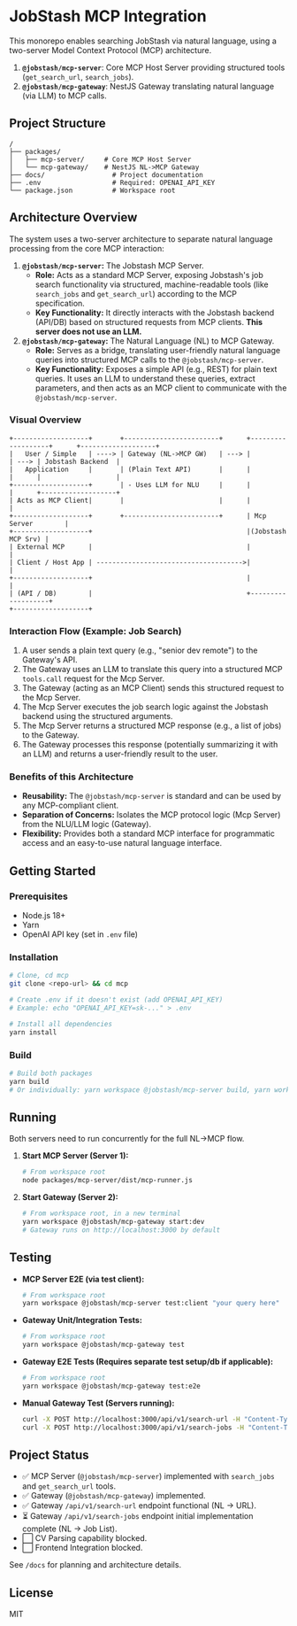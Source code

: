 # JobStash MCP Integration

This monorepo enables searching JobStash via natural language, using a two-server Model Context Protocol (MCP) architecture.

1.  **`@jobstash/mcp-server`**: Core MCP Host Server providing structured tools (`get_search_url`, `search_jobs`).
2.  **`@jobstash/mcp-gateway`**: NestJS Gateway translating natural language (via LLM) to MCP calls.

## Project Structure

```
/
├── packages/
│   ├── mcp-server/     # Core MCP Host Server
│   └── mcp-gateway/    # NestJS NL->MCP Gateway
├── docs/                 # Project documentation
├── .env                  # Required: OPENAI_API_KEY
└── package.json          # Workspace root
```

## Architecture Overview

The system uses a two-server architecture to separate natural language processing from the core MCP interaction:

1.  **`@jobstash/mcp-server`:** The Jobstash MCP Server.
    *   **Role:** Acts as a standard MCP Server, exposing Jobstash's job search functionality via structured, machine-readable tools (like `search_jobs` and `get_search_url`) according to the MCP specification.
    *   **Key Functionality:** It directly interacts with the Jobstash backend (API/DB) based on structured requests from MCP clients. **This server does not use an LLM.**
2.  **`@jobstash/mcp-gateway`:** The Natural Language (NL) to MCP Gateway.
    *   **Role:** Serves as a bridge, translating user-friendly natural language queries into structured MCP calls to the `@jobstash/mcp-server`.
    *   **Key Functionality:** Exposes a simple API (e.g., REST) for plain text queries. It uses an LLM to understand these queries, extract parameters, and then acts as an MCP client to communicate with the `@jobstash/mcp-server`.

### Visual Overview

```
+-------------------+       +------------------------+      +-------------------+      +-------------------+
|   User / Simple   | ----> | Gateway (NL->MCP GW)   | ---> |                   | ---> | Jobstash Backend  |
|   Application     |       | (Plain Text API)       |      |                   |      |                   |
+-------------------+       | - Uses LLM for NLU     |      |                   |      +-------------------+
| Acts as MCP Client|       |                        |      |                   |
+-------------------+       +------------------------+      | Mcp Server        |
+-------------------+                                       |(Jobstash MCP Srv) |
| External MCP      |                                       |                   |
| Client / Host App | ------------------------------------->|                   |
+-------------------+                                       |                   |
| (API / DB)        |                                       +-------------------+
+-------------------+
```

### Interaction Flow (Example: Job Search)

1.  A user sends a plain text query (e.g., "senior dev remote") to the Gateway's API.
2.  The Gateway uses an LLM to translate this query into a structured MCP `tools.call` request for the Mcp Server.
3.  The Gateway (acting as an MCP Client) sends this structured request to the Mcp Server.
4.  The Mcp Server executes the job search logic against the Jobstash backend using the structured arguments.
5.  The Mcp Server returns a structured MCP response (e.g., a list of jobs) to the Gateway.
6.  The Gateway processes this response (potentially summarizing it with an LLM) and returns a user-friendly result to the user.

### Benefits of this Architecture

*   **Reusability:** The `@jobstash/mcp-server` is standard and can be used by any MCP-compliant client.
*   **Separation of Concerns:** Isolates the MCP protocol logic (Mcp Server) from the NLU/LLM logic (Gateway).
*   **Flexibility:** Provides both a standard MCP interface for programmatic access and an easy-to-use natural language interface.

## Getting Started

### Prerequisites

- Node.js 18+
- Yarn
- OpenAI API key (set in `.env` file)

### Installation

```bash
# Clone, cd mcp
git clone <repo-url> && cd mcp

# Create .env if it doesn't exist (add OPENAI_API_KEY)
# Example: echo "OPENAI_API_KEY=sk-..." > .env

# Install all dependencies
yarn install
```

### Build

```bash
# Build both packages
yarn build
# Or individually: yarn workspace @jobstash/mcp-server build, yarn workspace @jobstash/mcp-gateway build
```

## Running

Both servers need to run concurrently for the full NL->MCP flow.

1.  **Start MCP Server (Server 1):**
    ```bash
    # From workspace root
    node packages/mcp-server/dist/mcp-runner.js
    ```

2.  **Start Gateway (Server 2):**
    ```bash
    # From workspace root, in a new terminal
    yarn workspace @jobstash/mcp-gateway start:dev
    # Gateway runs on http://localhost:3000 by default
    ```

## Testing

-   **MCP Server E2E (via test client):**
    ```bash
    # From workspace root
    yarn workspace @jobstash/mcp-server test:client "your query here"
    ```
-   **Gateway Unit/Integration Tests:**
    ```bash
    # From workspace root
    yarn workspace @jobstash/mcp-gateway test
    ```
-   **Gateway E2E Tests (Requires separate test setup/db if applicable):**
    ```bash
    # From workspace root
    yarn workspace @jobstash/mcp-gateway test:e2e
    ```
-   **Manual Gateway Test (Servers running):**
    ```bash
    curl -X POST http://localhost:3000/api/v1/search-url -H "Content-Type: application/json" -d '{ "query": "senior dev remote" }'
    curl -X POST http://localhost:3000/api/v1/search-jobs -H "Content-Type: application/json" -d '{ "query": "senior dev remote" }'
    ```

## Project Status

- ✅ MCP Server (`@jobstash/mcp-server`) implemented with `search_jobs` and `get_search_url` tools.
- ✅ Gateway (`@jobstash/mcp-gateway`) implemented.
- ✅ Gateway `/api/v1/search-url` endpoint functional (NL -> URL).
- ⏳ Gateway `/api/v1/search-jobs` endpoint initial implementation complete (NL -> Job List).
- ⬜ CV Parsing capability blocked.
- ⬜ Frontend Integration blocked.

See `/docs` for planning and architecture details.

## License

MIT 